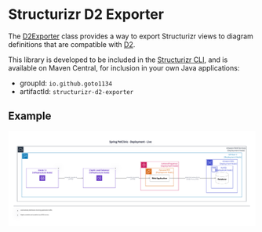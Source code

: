 # Structurizr D2 Exporter

The [D2Exporter](lib/src/main/java/com/github/goto1134/structurizr/export/d2/D2Exporter.java) class provides a way 
to export Structurizr views to diagram definitions that are compatible with [D2](https://d2lang.com).

This library is developed to be included in the [Structurizr CLI](https://github.com/structurizr/cli),
and is available on Maven Central, for inclusion in your own Java applications:

- groupId: `io.github.goto1134`
- artifactId: `structurizr-d2-exporter`

## Example
![amazon.png](examples/amazon.png)
